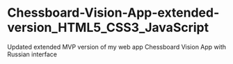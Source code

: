 # Chessboard-Vision-App-extended-version_HTML5_CSS3_JavaScript
Updated extended MVP version of my web app Chessboard Vision App with Russian interface
